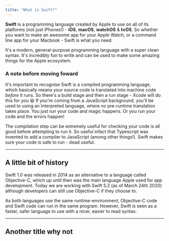 ```yaml
---
title: "What is Swift?"
---
```


**Swift** is a programming language created by Apple to use on all of its platforms (not just iPhones!) - **iOS**, **macOS**, **watchOS** & **tvOS**. So whether you want to make an awesome app for your Apple Watch, or a command line app for your Macbook - Swift is what you need. 

It's a modern, general-purpose programming language with a super clean syntax. It's incredibly fun to write and can be used to make some amazing things for the Apple ecosystem.

### A note before moving foward

It's important to recognise Swift is a compiled programming language, which basically means your source code is translated into machine code *before* it runs. So there's a build stage and then a run stage - Xcode will do this for you 😆 If you're coming from a JavaScript background, you'll be used to using an Interpreted language, where no pre-runtime translation takes place. You just run your code and magic happens. Or you run your code and the errors happen!

The compilation step can be extremely useful for checking your code is all good before attempting to run it. So useful infact that Typescript was invented to add a compiler to JavaScript (among other things!). Swift makes sure your code is safe to run - dead useful.

----------

## A little bit of history

Swift 1.0 was released in 2014 as an alternative to a language called Objective-C, which up until then was the main language Apple used for app development. Today we are working with Swift 5.2 (as of March 24th 2020) although developers can still use Objective-C if they choose to.

As both languages use the same runtime-environment, Objective-C code and Swift code can run in the same program. However, Swift is seen as a faster, safer language to use with a nicer, easier to read syntax.


---------

## Another title why not